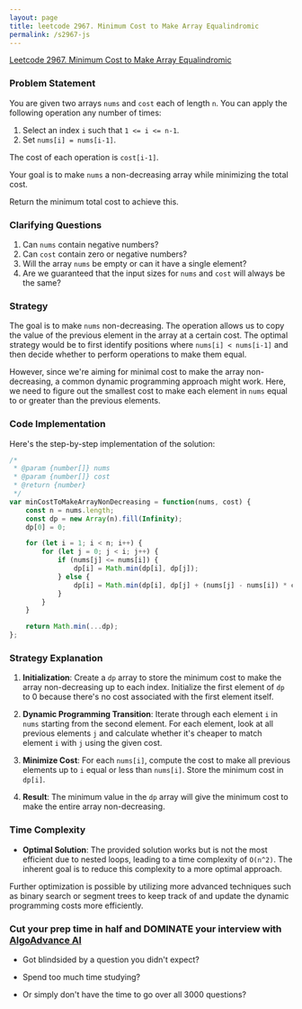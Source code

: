 ```yaml
---
layout: page
title: leetcode 2967. Minimum Cost to Make Array Equalindromic
permalink: /s2967-js
---
```

[Leetcode 2967. Minimum Cost to Make Array Equalindromic](https://algoadvance.github.io/algoadvance/l2967)
### Problem Statement
You are given two arrays `nums` and `cost` each of length `n`. You can apply the following operation any number of times:
1. Select an index `i` such that `1 <= i <= n-1`.
2. Set `nums[i] = nums[i-1]`.

The cost of each operation is `cost[i-1]`.

Your goal is to make `nums` a non-decreasing array while minimizing the total cost.

Return the minimum total cost to achieve this.

### Clarifying Questions
1. Can `nums` contain negative numbers?
2. Can `cost` contain zero or negative numbers?
3. Will the array `nums` be empty or can it have a single element?
4. Are we guaranteed that the input sizes for `nums` and `cost` will always be the same?

### Strategy
The goal is to make `nums` non-decreasing. The operation allows us to copy the value of the previous element in the array at a certain cost. The optimal strategy would be to first identify positions where `nums[i] < nums[i-1]` and then decide whether to perform operations to make them equal.

However, since we're aiming for minimal cost to make the array non-decreasing, a common dynamic programming approach might work. Here, we need to figure out the smallest cost to make each element in `nums` equal to or greater than the previous elements.

### Code Implementation

Here's the step-by-step implementation of the solution:

```javascript
/*
 * @param {number[]} nums
 * @param {number[]} cost
 * @return {number}
 */
var minCostToMakeArrayNonDecreasing = function(nums, cost) {
    const n = nums.length;
    const dp = new Array(n).fill(Infinity);
    dp[0] = 0;

    for (let i = 1; i < n; i++) {
        for (let j = 0; j < i; j++) {
            if (nums[j] <= nums[i]) {
                dp[i] = Math.min(dp[i], dp[j]);
            } else {
                dp[i] = Math.min(dp[i], dp[j] + (nums[j] - nums[i]) * cost[i]);
            }
        }
    }

    return Math.min(...dp);
};
```

### Strategy Explanation
1. **Initialization**: Create a `dp` array to store the minimum cost to make the array non-decreasing up to each index. Initialize the first element of `dp` to 0 because there's no cost associated with the first element itself.
   
2. **Dynamic Programming Transition**: Iterate through each element `i` in `nums` starting from the second element. For each element, look at all previous elements `j` and calculate whether it's cheaper to match element `i` with `j` using the given cost.

3. **Minimize Cost**: For each `nums[i]`, compute the cost to make all previous elements up to `i` equal or less than `nums[i]`. Store the minimum cost in `dp[i]`.

4. **Result**: The minimum value in the `dp` array will give the minimum cost to make the entire array non-decreasing.

### Time Complexity
- **Optimal Solution**: The provided solution works but is not the most efficient due to nested loops, leading to a time complexity of `O(n^2)`. The inherent goal is to reduce this complexity to a more optimal approach.

Further optimization is possible by utilizing more advanced techniques such as binary search or segment trees to keep track of and update the dynamic programming costs more efficiently.


### Cut your prep time in half and DOMINATE your interview with [AlgoAdvance AI](https://algoAdvance.com)

- Got blindsided by a question you didn't expect?

- Spend too much time studying?

- Or simply don't have the time to go over all 3000 questions?


